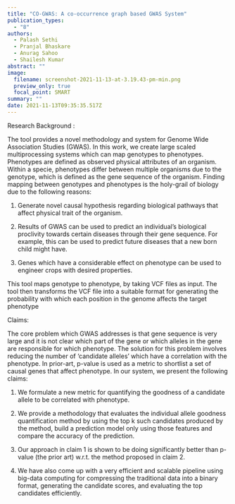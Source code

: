 ```yaml
---
title: "CO-GWAS: A co-occurrence graph based GWAS System"
publication_types:
  - "8"
authors:
  - Palash Sethi
  - Pranjal Bhaskare
  - Anurag Sahoo
  - Shailesh Kumar
abstract: ""
image:
  filename: screenshot-2021-11-13-at-3.19.43-pm-min.png
  preview_only: true
  focal_point: SMART
summary: ""
date: 2021-11-13T09:35:35.517Z
---
```

Research Background :

The tool provides a novel methodology and system for Genome Wide Association Studies (GWAS). In this work, we create large scaled multiprocessing systems which can map genotypes to phenotypes. Phenotypes are defined as observed physical attributes of an organism. Within a specie, phenotypes differ between multiple organisms due to the genotype, which is defined as the gene sequence of the organism. Finding mapping between genotypes and phenotypes is the holy-grail of biology due to the following reasons:

1) Generate novel causal hypothesis regarding biological pathways that affect physical trait of the organism.

2) Results of GWAS can be used to predict an individual’s biological proclivity towards certain diseases through their gene sequence. For example, this can be used to predict future diseases that a new born child might have.

3) Genes which have a considerable effect on phenotype can be used to engineer crops with desired properties.

This tool maps genotype to phenotype, by taking VCF files as input. The tool then transforms the VCF file into a suitable format for generating the probability with which each position in the genome affects the target phenotype

Claims:

The core problem which GWAS addresses is that gene sequence is very large and it is not clear which part of the gene or which alleles in the gene are responsible for which phenotype. The solution for this problem involves reducing the number of ‘candidate alleles’ which have a correlation with the phenotype. In prior-art, p-value is used as a metric to shortlist a set of causal genes that affect phenotype. In our system, we present the following claims:

1) We formulate a new metric for quantifying the goodness of a candidate allele to be correlated with phenotype.

2) We provide a methodology that evaluates the individual allele goodness quantification method by using the top k such candidates produced by the method, build a prediction model only using those features and compare the accuracy of the prediction.

3) Our approach in claim 1 is shown to be doing significantly better than p-value (the prior art) w.r.t. the method proposed in claim 2.

4) We have also come up with a very efficient and scalable pipeline using big-data computing for compressing the traditional data into a binary format, generating the candidate scores, and evaluating the top candidates efficiently.